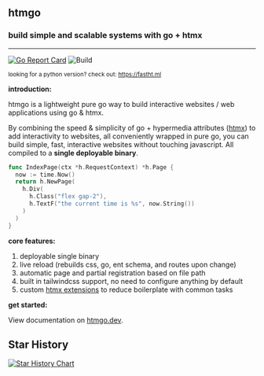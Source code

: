 ## **htmgo**

### build simple and scalable systems with go + htmx

-------
[![Go Report Card](https://goreportcard.com/badge/github.com/maddalax/htmgo)](https://goreportcard.com/report/github.com/maddalax/htmgo)
![Build](https://github.com/maddalax/htmgo/actions/workflows/run-framework-tests.yml/badge.svg)


<sup>looking for a python version? check out: https://fastht.ml</sup>

**introduction:**

htmgo is a lightweight pure go way to build interactive websites / web applications using go & htmx.

By combining the speed & simplicity of go + hypermedia attributes ([htmx](https://htmx.org)) to add interactivity to websites, all conveniently wrapped in pure go, you can build simple, fast, interactive websites without touching javascript. All compiled to a **single deployable binary**.

```go
func IndexPage(ctx *h.RequestContext) *h.Page {
  now := time.Now()
  return h.NewPage(
    h.Div(
      h.Class("flex gap-2"),
      h.TextF("the current time is %s", now.String())
    )
  )
}
```

**core features:**

1. deployable single binary
2. live reload (rebuilds css, go, ent schema, and routes upon change)
3. automatic page and partial registration based on file path
4. built in tailwindcss support, no need to configure anything by default
5. custom [htmx extensions](https://github.com/maddalax/htmgo/tree/b610aefa36e648b98a13823a6f8d87566120cfcc/framework/assets/js/htmxextensions) to reduce boilerplate with common tasks

**get started:**

View documentation on [htmgo.dev](https://htmgo.dev/docs).

## Star History

[![Star History Chart](https://api.star-history.com/svg?repos=maddalax/htmgo&type=Date)](https://star-history.com/#maddalax/htmgo&Date)
